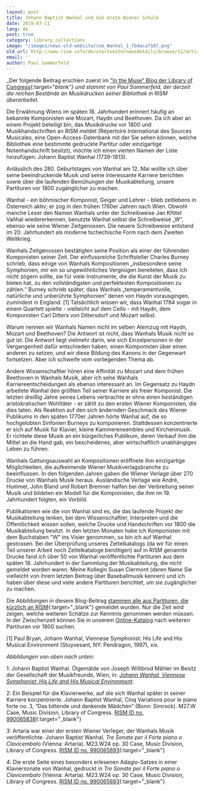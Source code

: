```yaml
---
layout: post
title: Johann Baptist Wanhal und die erste Wiener Schule
date: 2019-07-11
lang: de
post: true
category: library_collections
image: "/images/news-old-website/csm_Wanhal_1_fb4acaf107.png"
old_url: http://www.rism.info/de/startseite/newsdetails/browse/12/article/64/johann-baptist-wanhal-and-the-first-viennese-school.html
email: ''
author: Paul Sommerfeld
---
```


_Der folgende Beitrag erschien zuerst im ["In the Muse" Blog der Library of Congress](https://blogs.loc.gov/music/2019/05/johann-baptist-wanhal-and-the-first-viennese-school){:target="_blank"} und stammt von Paul Sommerfeld,_ _der derzeit die reichen Bestände an Musikdrucken seiner Bibliothek in RISM überarbeitet._

Die Erwähnung Wiens im späten 18. Jahrhundert erinnert häufig an bekannte Komponisten wie Mozart, Haydn und Beethoven. Da ich aber an einem Projekt beteiligt bin, das Musikdrucke vor 1800 und Musikhandschriften an RISM meldet (Répertoire International des Sources Musicales, eine Open-Access-Datenbank mit der Sie sehen können, welche Bibliothek eine bestimmte gedruckte Partitur oder einzigartige Notenhandschrift besitzt), möchte ich einen vierten Namen der Liste hinzufügen: Johann Baptist Wanhal (1739-1813).

Anlässlich des 280. Geburtstages von Wanhal am 12. Mai wollte ich über seine beeindruckende Musik und seine interessante Karriere berichten sowie über die laufenden Bemühungen der Musikabteilung, unsere Partituren vor 1800 zugänglicher zu machen.

Wanhal - ein böhmischer Komponist, Geiger und Lehrer - blieb zeitlebens in Österreich aktiv; er zog in den frühen 1760er Jahren nach Wien. Obwohl manche Leser den Namen Wanhals unter der Schreibweise Jan Křtitel Vaňhal wiedererkennen, benutzte Wanhal selbst die Schreibweise „W“, ebenso wie seine Wiener Zeitgenossen. Die neuere Schreibweise entstand im 20. Jahrhundert als moderne tschechische Form nach dem Zweiten Weltkrieg.

Wanhals Zeitgenossen bestätigten seine Position als einer der führenden Komponisten seiner Zeit. Der einflussreiche Schriftsteller Charles Burney schrieb, dass einige von Wanhals Kompositionen „insbesondere seine Symphonien, mir ein so ungewöhnliches Vergnügen bereiteten, dass ich nicht zögern sollte, sie für viele Instrumente, die die Kunst der Musik zu bieten hat, zu den vollständigsten und perfektesten Kompositionen zu zählen.“ Burney schrieb später, dass Wanhals „temperamentvolle, natürliche und unberührte Symphonien“ denen von Haydn vorausgingen, zumindest in England. [1] Tatsächlich wissen wir, dass Wanhal 1784 sogar in einem Quartett spielte - vielleicht auf dem Cello - mit Haydn, dem Komponisten Carl Ditters von Dittersdorf und Mozart selbst.

Warum nennen wir Wanhals Namen nicht im selben Atemzug mit Haydn, Mozart und Beethoven? Die Antwort ist nicht, dass Wanhals Musik nicht so gut ist. Die Antwort liegt vielmehr darin, wie sich Einzelpersonen in der Vergangenheit dafür entschieden haben, einen Komponisten über einen anderen zu setzen, und wir diese Bildung des Kanons in der Gegenwart fortsetzen. Aber ich schweife vom vorliegenden Thema ab.

Andere Wissenschaftler hören eine Affinität zu Mozart und dem frühen Beethoven in Wanhals Musik, aber ich sehe Wanhals Karriereentscheidungen als ebenso interessant an. Im Gegensatz zu Haydn arbeitete Wanhal den größten Teil seiner Karriere als freier Komponist. Die letzten dreißig Jahre seines Lebens verbrachte er ohne einen beständigen aristokratischen Wohltäter - er zählt zu den ersten Wiener Komponisten, die dies taten. Als Reaktion auf den sich ändernden Geschmack des Wiener Publikums in den späten 1770er Jahren hörte Wanhal auf, die so hochgelobten Sinfonien Burneys zu komponieren. Stattdessen konzentrierte er sich auf Musik für Klavier, kleine Kammerensembles und Kirchenmusik. Er richtete diese Musik an ein bürgerliches Publikum, deren Verkauf ihm die Mittel an die Hand gab, ein bescheidenes, aber wirtschaftlich unabhängiges Leben zu führen.

Wanhals Gattungsauswahl an Kompositionen eröffnete ihm einzigartige Möglichkeiten, die aufkeimende Wiener Musikverlagsbranche zu beeinflussen. In den folgenden Jahren gaben die Wiener Verlage über 270 Drucke von Wanhals Musik heraus. Ausländische Verlage wie André, Hummel, John Bland und Robert Bremner halfen bei der Verbreitung seiner Musik und bildeten ein Modell für die Komponisten, die ihm im 19. Jahrhundert folgten, ein Vorbild.

Publikationen wie die von Wanhal sind es, die das laufende Projekt der Musikabteilung lenken, bei dem Wissenschaftler, Interpreten und die Öffentlichkeit wissen sollen, welche Drucke und Handschriften vor 1800 die Musikabteilung besitzt. In den letzten Monaten habe ich Komponisten mit dem Buchstaben "W" ins Visier genommen, so bin ich auf Wanhal gestossen. Bei der Überprüfung unseres Zettelkatalogs (da wir für einen Teil unserer Arbeit noch Zettelkataloge benötigen) auf in RISM genannte Drucke fand ich über 50 von Wanhal veröffentlichte Partituren aus dem späten 18. Jahrhundert in der Sammlung der Musikabteilung, die nicht gemeldet worden waren. Meine Kollegin Susan Clermont (deren Name Sie vielleicht von ihrem letzten Beitrag über Baseballmusik kennen) und ich haben über diese und viele andere Partituren berichtet, um sie zugänglicher zu machen.

Die Abbildungen in diesem Blog-Beitrag [stammen alle aus Partituren, die kürzlich an RISM](https://opac.rism.info/search?View=rism&siglum=US-Wc&author=Vanhal){:target="_blank"} gemeldet wurden. Nur die Zeit wird zeigen, welche weiteren Schätze zur Kenntnis genommen werden müssen. In der Zwischenzeit können Sie in unserem [Online-Katalog](https://catalog.loc.gov/index.html) nach weiteren Partituren vor 1800 suchen.

[1] Paul Bryan, Johann Wanhal, Viennese Symphonist: His Life and His Musical Environment (Stuyvesant, NY: Pendragon, 1997), xix.

_Abbildungen von oben nach unten:_

1: Johann Baptist Wanhal. Ölgemälde von Joseph Willibrod Mähler im Besitz der Gesellschaft der Musikfreunde, Wien, in: [_Johann Wanhal, Viennese Symphonist: His Life and His Musical Environment_](https://lccn.loc.gov/97025760).

2: Ein Beispiel für die Klavierwerke, auf die sich Wanhal später in seiner Karriere konzentrierte. Johann Baptist Wanhal, Cinq Variations pour le piano forte no. 3, “Das bittende und dankende Mädchen” (Bonn: Simrock). M27.W Case, Music Division, Library of Congress. [RISM ID no. 990065838](https://opac.rism.info/search?id=00000990065838&View=rism){:target="_blank"}

3: Artaria war einer der ersten Wiener Verleger, der Wanhals Musik veröffentlichte. Johann Baptist Wanhal, _Tre Sonate per il Forte piano o Clavicembalo_ (Vienna: Artaria). M23.W24 op. 30 Case, Music Division, Library of Congress. [RISM ID no. 990065693](https://opac.rism.info/search?id=00000990065693&View=rism){:target="_blank"}

4: Die erste Seite eines besonders erlesenen Adagio-Satzes in einer Klaviersonate von Wanhal, gedruckt in _Tre Sonate per il Forte piano o Clavicembalo_ (Vienna: Artaria). M23.W24 op. 30 Case, Music Division, Library of Congress. [RISM ID no. 990065693](https://opac.rism.info/search?id=00000990065693&View=rism){:target="_blank"}